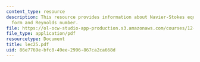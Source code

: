 ```yaml
---
content_type: resource
description: This resource provides information about Navier-Stokes equation ? dimensional
  form and Reynolds number.
file: https://ol-ocw-studio-app-production.s3.amazonaws.com/courses/12-005-applications-of-continuum-mechanics-to-earth-atmospheric-and-planetary-sciences-spring-2006/86e7769ebfc849ee2996867ca2ca668d_lec25.pdf
file_type: application/pdf
resourcetype: Document
title: lec25.pdf
uid: 86e7769e-bfc8-49ee-2996-867ca2ca668d
---
```

